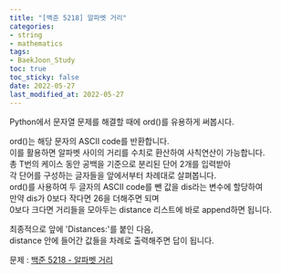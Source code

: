 ```yaml
---
title: "[백준 5218] 알파벳 거리"
categories: 
- string
- mathematics
tags:
- BaekJoon_Study
toc: true
toc_sticky: false
date: 2022-05-27
last_modified_at: 2022-05-27
---
```


Python에서 문자열 문제를 해결할 때에 ord()를 유용하게 써봅시다.

ord()는 해당 문자의 ASCII code를 반환합니다.  
이를 활용하면 알파벳 사이의 거리를 수치로 환산하여 사칙연산이 가능합니다.  
총 T번의 케이스 동안 공백을 기준으로 분리된 단어 2개를 입력받아   
각 단어를 구성하는 글자들을 앞에서부터 차례대로 살펴봅니다.  
ord()를 사용하여 두 글자의 ASCII code를 뺀 값을 dis라는 변수에 할당하여  
만약 dis가 0보다 작다면 26을 더해주면 되며  
0보다 크다면 거리들을 모아두는 distance 리스트에 바로 append하면 됩니다. 

최종적으로 앞에 'Distances:'를 붙인 다음,  
distance 안에 들어간 값들을 차례로 출력해주면 답이 됩니다.

문제 : [백준 5218 - 알파벳 거리](https://www.acmicpc.net/problem/5218)

<script src="https://gist.github.com/Ryumaker/ab8c3a496bb69b94f1273743f8733632.js"></script>


